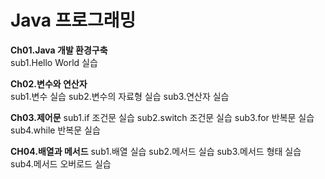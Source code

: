 # Java 프로그래밍

**Ch01.Java 개발 환경구축**  
sub1.Hello World 실습

**Ch02.변수와 연산자**  
sub1.변수 실습
sub2.변수의 자료형 실습
sub3.연산자 실습

**Ch03.제어문**
sub1.if 조건문 실습
sub2.switch 조건문 실습
sub3.for 반복문 실습
sub4.while 반복문 실습

**CH04.배열과 메서드**
sub1.배열 실습
sub2.메서드 실습
sub3.메서드 형태 실습
sub4.메서드 오버로드 실습
